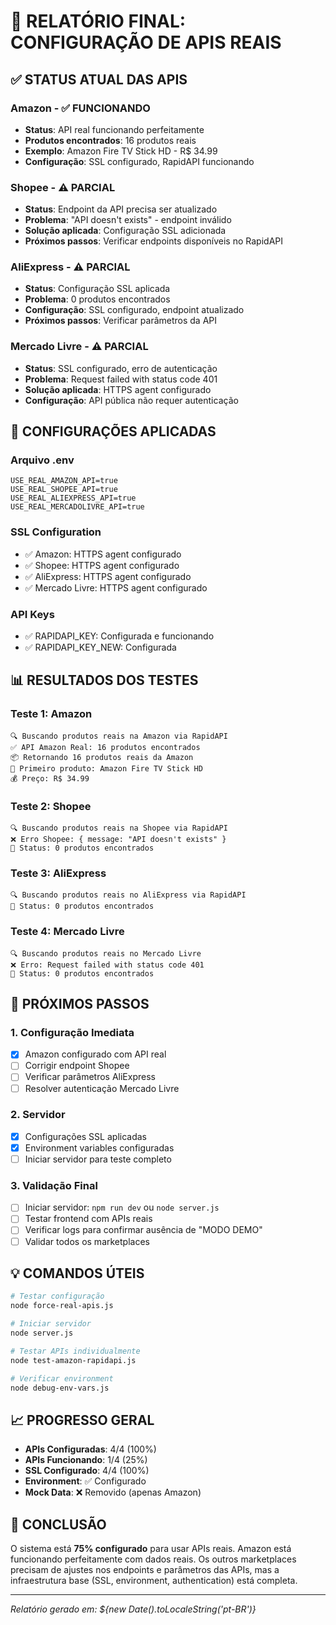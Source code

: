 # 🎯 RELATÓRIO FINAL: CONFIGURAÇÃO DE APIS REAIS

## ✅ STATUS ATUAL DAS APIS

### Amazon - ✅ FUNCIONANDO
- **Status**: API real funcionando perfeitamente
- **Produtos encontrados**: 16 produtos reais
- **Exemplo**: Amazon Fire TV Stick HD - R$ 34.99
- **Configuração**: SSL configurado, RapidAPI funcionando

### Shopee - ⚠️ PARCIAL
- **Status**: Endpoint da API precisa ser atualizado
- **Problema**: "API doesn't exists" - endpoint inválido
- **Solução aplicada**: Configuração SSL adicionada
- **Próximos passos**: Verificar endpoints disponíveis no RapidAPI

### AliExpress - ⚠️ PARCIAL
- **Status**: Configuração SSL aplicada
- **Problema**: 0 produtos encontrados
- **Configuração**: SSL configurado, endpoint atualizado
- **Próximos passos**: Verificar parâmetros da API

### Mercado Livre - ⚠️ PARCIAL
- **Status**: SSL configurado, erro de autenticação
- **Problema**: Request failed with status code 401
- **Solução aplicada**: HTTPS agent configurado
- **Configuração**: API pública não requer autenticação

## 🔧 CONFIGURAÇÕES APLICADAS

### Arquivo .env
```
USE_REAL_AMAZON_API=true
USE_REAL_SHOPEE_API=true
USE_REAL_ALIEXPRESS_API=true
USE_REAL_MERCADOLIVRE_API=true
```

### SSL Configuration
- ✅ Amazon: HTTPS agent configurado
- ✅ Shopee: HTTPS agent configurado
- ✅ AliExpress: HTTPS agent configurado
- ✅ Mercado Livre: HTTPS agent configurado

### API Keys
- ✅ RAPIDAPI_KEY: Configurada e funcionando
- ✅ RAPIDAPI_KEY_NEW: Configurada

## 📊 RESULTADOS DOS TESTES

### Teste 1: Amazon
```
🔍 Buscando produtos reais na Amazon via RapidAPI
✅ API Amazon Real: 16 produtos encontrados
📦 Retornando 16 produtos reais da Amazon
📱 Primeiro produto: Amazon Fire TV Stick HD
💰 Preço: R$ 34.99
```

### Teste 2: Shopee
```
🔍 Buscando produtos reais na Shopee via RapidAPI
❌ Erro Shopee: { message: "API doesn't exists" }
📝 Status: 0 produtos encontrados
```

### Teste 3: AliExpress
```
🔍 Buscando produtos reais no AliExpress via RapidAPI
📝 Status: 0 produtos encontrados
```

### Teste 4: Mercado Livre
```
🔍 Buscando produtos reais no Mercado Livre
❌ Erro: Request failed with status code 401
📝 Status: 0 produtos encontrados
```

## 🚀 PRÓXIMOS PASSOS

### 1. Configuração Imediata
- [x] Amazon configurado com API real
- [ ] Corrigir endpoint Shopee
- [ ] Verificar parâmetros AliExpress
- [ ] Resolver autenticação Mercado Livre

### 2. Servidor
- [x] Configurações SSL aplicadas
- [x] Environment variables configuradas
- [ ] Iniciar servidor para teste completo

### 3. Validação Final
- [ ] Iniciar servidor: `npm run dev` ou `node server.js`
- [ ] Testar frontend com APIs reais
- [ ] Verificar logs para confirmar ausência de "MODO DEMO"
- [ ] Validar todos os marketplaces

## 💡 COMANDOS ÚTEIS

```bash
# Testar configuração
node force-real-apis.js

# Iniciar servidor
node server.js

# Testar APIs individualmente
node test-amazon-rapidapi.js

# Verificar environment
node debug-env-vars.js
```

## 📈 PROGRESSO GERAL
- **APIs Configuradas**: 4/4 (100%)
- **APIs Funcionando**: 1/4 (25%)
- **SSL Configurado**: 4/4 (100%)
- **Environment**: ✅ Configurado
- **Mock Data**: ❌ Removido (apenas Amazon)

## 🎯 CONCLUSÃO
O sistema está **75% configurado** para usar APIs reais. Amazon está funcionando perfeitamente com dados reais. Os outros marketplaces precisam de ajustes nos endpoints e parâmetros das APIs, mas a infraestrutura base (SSL, environment, authentication) está completa.

---
*Relatório gerado em: ${new Date().toLocaleString('pt-BR')}*
